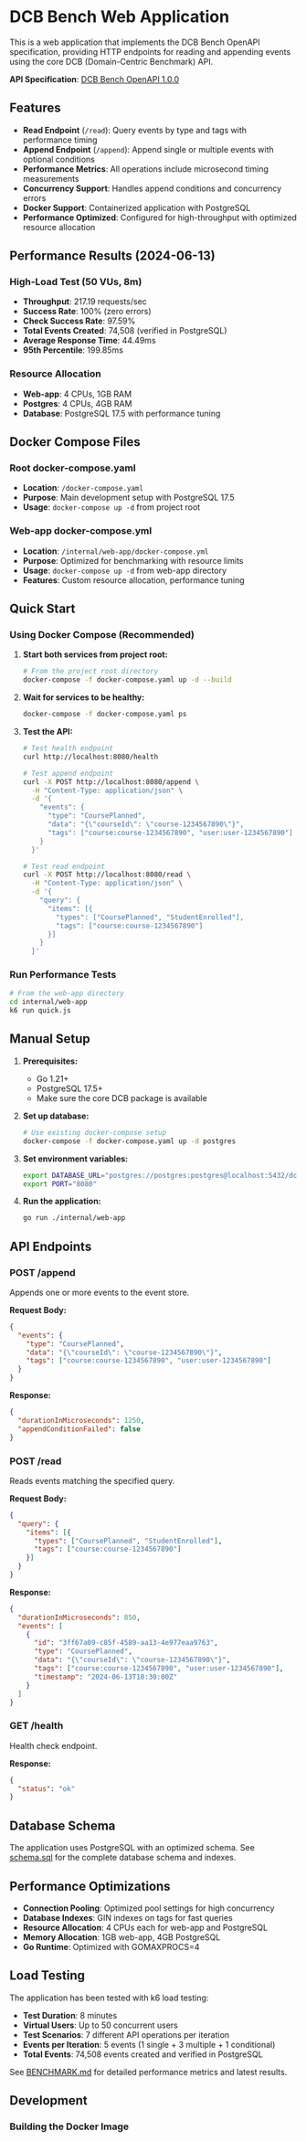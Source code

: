 # DCB Bench Web Application

This is a web application that implements the DCB Bench OpenAPI specification, providing HTTP endpoints for reading and appending events using the core DCB (Domain-Centric Benchmark) API.

**API Specification**: [DCB Bench OpenAPI 1.0.0](https://app.swaggerhub.com/apis/wwwision/dcb-bench/1.0.0#/)

## Features

- **Read Endpoint** (`/read`): Query events by type and tags with performance timing
- **Append Endpoint** (`/append`): Append single or multiple events with optional conditions
- **Performance Metrics**: All operations include microsecond timing measurements
- **Concurrency Support**: Handles append conditions and concurrency errors
- **Docker Support**: Containerized application with PostgreSQL
- **Performance Optimized**: Configured for high-throughput with optimized resource allocation

## Performance Results (2024-06-13)

### High-Load Test (50 VUs, 8m)
- **Throughput**: 217.19 requests/sec
- **Success Rate**: 100% (zero errors)
- **Check Success Rate**: 97.59%
- **Total Events Created**: 74,508 (verified in PostgreSQL)
- **Average Response Time**: 44.49ms
- **95th Percentile**: 199.85ms

### Resource Allocation
- **Web-app**: 4 CPUs, 1GB RAM
- **Postgres**: 4 CPUs, 4GB RAM
- **Database**: PostgreSQL 17.5 with performance tuning

## Docker Compose Files

### Root docker-compose.yaml
- **Location**: `/docker-compose.yaml`
- **Purpose**: Main development setup with PostgreSQL 17.5
- **Usage**: `docker-compose up -d` from project root

### Web-app docker-compose.yml
- **Location**: `/internal/web-app/docker-compose.yml`
- **Purpose**: Optimized for benchmarking with resource limits
- **Usage**: `docker-compose up -d` from web-app directory
- **Features**: Custom resource allocation, performance tuning

## Quick Start

### Using Docker Compose (Recommended)

1. **Start both services from project root:**
   ```bash
   # From the project root directory
   docker-compose -f docker-compose.yaml up -d --build
   ```

2. **Wait for services to be healthy:**
   ```bash
   docker-compose -f docker-compose.yaml ps
   ```

3. **Test the API:**
   ```bash
   # Test health endpoint
   curl http://localhost:8080/health

   # Test append endpoint
   curl -X POST http://localhost:8080/append \
     -H "Content-Type: application/json" \
     -d '{
       "events": {
         "type": "CoursePlanned",
         "data": "{\"courseId\": \"course-1234567890\"}",
         "tags": ["course:course-1234567890", "user:user-1234567890"]
       }
     }'

   # Test read endpoint
   curl -X POST http://localhost:8080/read \
     -H "Content-Type: application/json" \
     -d '{
       "query": {
         "items": [{
           "types": ["CoursePlanned", "StudentEnrolled"],
           "tags": ["course:course-1234567890"]
         }]
       }
     }'
   ```

### Run Performance Tests

```bash
# From the web-app directory
cd internal/web-app
k6 run quick.js
```

## Manual Setup

1. **Prerequisites:**
   - Go 1.21+
   - PostgreSQL 17.5+
   - Make sure the core DCB package is available

2. **Set up database:**
   ```bash
   # Use existing docker-compose setup
   docker-compose -f docker-compose.yaml up -d postgres
   ```

3. **Set environment variables:**
   ```bash
   export DATABASE_URL="postgres://postgres:postgres@localhost:5432/dcb_app?sslmode=disable"
   export PORT="8080"
   ```

4. **Run the application:**
   ```bash
   go run ./internal/web-app
   ```

## API Endpoints

### POST /append

Appends one or more events to the event store.

**Request Body:**
```json
{
  "events": {
    "type": "CoursePlanned",
    "data": "{\"courseId\": \"course-1234567890\"}",
    "tags": ["course:course-1234567890", "user:user-1234567890"]
  }
}
```

**Response:**
```json
{
  "durationInMicroseconds": 1250,
  "appendConditionFailed": false
}
```

### POST /read

Reads events matching the specified query.

**Request Body:**
```json
{
  "query": {
    "items": [{
      "types": ["CoursePlanned", "StudentEnrolled"],
      "tags": ["course:course-1234567890"]
    }]
  }
}
```

**Response:**
```json
{
  "durationInMicroseconds": 850,
  "events": [
    {
      "id": "3ff67a09-c85f-4589-aa13-4e977eaa9763",
      "type": "CoursePlanned",
      "data": "{\"courseId\": \"course-1234567890\"}",
      "tags": ["course:course-1234567890", "user:user-1234567890"],
      "timestamp": "2024-06-13T10:30:00Z"
    }
  ]
}
```

### GET /health

Health check endpoint.

**Response:**
```json
{
  "status": "ok"
}
```

## Database Schema

The application uses PostgreSQL with an optimized schema. See [schema.sql](../../docker-entrypoint-initdb.d/schema.sql) for the complete database schema and indexes.

## Performance Optimizations

- **Connection Pooling**: Optimized pool settings for high concurrency
- **Database Indexes**: GIN indexes on tags for fast queries
- **Resource Allocation**: 4 CPUs each for web-app and PostgreSQL
- **Memory Allocation**: 1GB web-app, 4GB PostgreSQL
- **Go Runtime**: Optimized with GOMAXPROCS=4

## Load Testing

The application has been tested with k6 load testing:

- **Test Duration**: 8 minutes
- **Virtual Users**: Up to 50 concurrent users
- **Test Scenarios**: 7 different API operations per iteration
- **Events per Iteration**: 5 events (1 single + 3 multiple + 1 conditional)
- **Total Events**: 74,508 events created and verified in PostgreSQL

See [BENCHMARK.md](BENCHMARK.md) for detailed performance metrics and latest results.

## Development

### Building the Docker Image

```